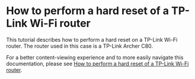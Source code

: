# How to perform a hard reset of a TP-Link Wi-Fi router
This tutorial describes how to perform a hard reset on a TP-Link Wi-Fi router. The router used in this case is a TP-Link Archer C80.

For a better content-viewing experience and to more easily navigate this documentation, please see [How to perform a hard reset of a TP-Link Wi-Fi router](https://josh-wong.github.io/tplink-router-hard-reset/).